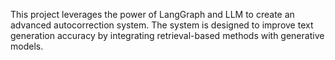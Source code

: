 This project leverages the power of LangGraph and LLM to create an advanced autocorrection system. The system is designed to improve text generation accuracy by integrating retrieval-based methods with generative models.
